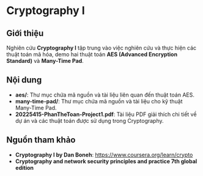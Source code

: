 # Cryptography I

## Giới thiệu
Nghiên cứu **Cryptography I** tập trung vào việc nghiên cứu và thực hiện các thuật toán mã hóa, demo hai thuật toán **AES (Advanced Encryption Standard)** và **Many-Time Pad**.

## Nội dung
- **aes/**: Thư mục chứa mã nguồn và tài liệu liên quan đến thuật toán AES.
- **many-time-pad/**: Thư mục chứa mã nguồn và tài liệu cho kỹ thuật Many-Time Pad.
- **20225415-PhanTheToan-Project1.pdf**: Tài liệu PDF giải thích chi tiết về dự án và các thuật toán được sử dụng trong Cryptography.

## Nguồn tham khảo
- **Cryptography I by Dan Boneh**: https://www.coursera.org/learn/crypto
- **Cryptography and network security principles and practice 7th global edition**



